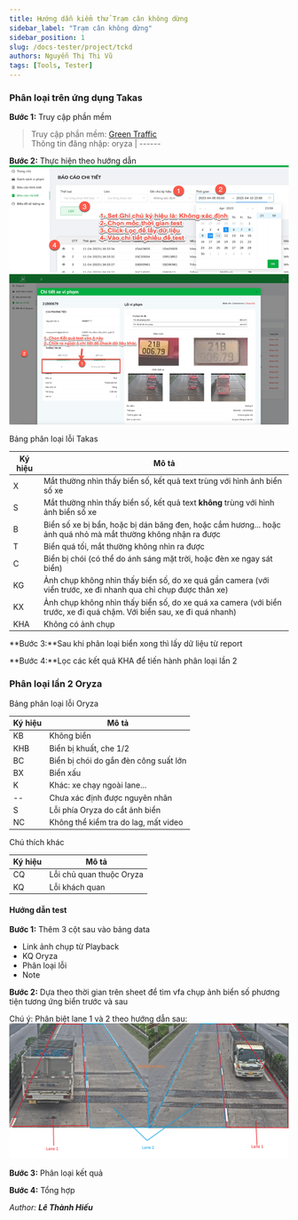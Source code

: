 ```yaml
---
title: Hướng dẫn kiểm thử Trạm cân không dừng
sidebar_label: "Trạm cân không dừng"
sidebar_position: 1
slug: /docs-tester/project/tckd
authors: Nguyễn Thị Thi Vũ
tags: [Tools, Tester]
---
```


### Phân loại trên ứng dụng Takas

**Bước 1:** Truy cập phần mềm

> Truy cập phần mềm: [Green Traffic](https://app.greentraffic.vn/sign-in)  
> Thông tin đăng nhập: oryza | ------

**Bước 2:** Thực hiện theo hướng dẫn
![green traffic](./img/tckd-1.png)
![green traffic](./img/tckd-2.png)

Bảng phân loại lỗi Takas

| Ký hiệu | Mô tả                                                                                                                 |
| ------- | --------------------------------------------------------------------------------------------------------------------- |
| X       | Mắt thường nhìn thấy biển số, kết quả text trùng với hình ảnh biển số xe                                              |
| S       | Mắt thường nhìn thấy biển số, kết quả text **không** trùng với hình ảnh biển số xe                                    |
| B       | Biển số xe bị bẩn, hoặc bị dán băng đen, hoặc cắm hương... hoặc ảnh quá nhỏ mà mắt thường không nhận ra được          |
| T       | Biển quá tối, mắt thường không nhìn ra được                                                                           |
| C       | Biển bị chói (có thể do ánh sáng mặt trời, hoặc đèn xe ngay sát biển)                                                 |
| KG      | Ảnh chụp không nhìn thấy biển số, do xe quá gần camera (với viển trước, xe đi nhanh qua chỉ chụp được thân xe)        |
| KX      | Ảnh chụp không nhìn thấy biển số, do xe quá xa camera (với biển trước, xe đi quá chậm. Với biển sau, xe đi quá nhanh) |
| KHA     | Không có ảnh chụp                                                                                                     |

**Bước 3:**Sau khi phân loại biển xong thì lấy dữ liệu từ report

**Bước 4:**Lọc các kết quả KHA để tiến hành phân loại lần 2

### Phân loại lần 2 Oryza

Bảng phân loại lỗi Oryza

| Ký hiệu | Mô tả                                 |
| ------- | ------------------------------------- |
| KB      | Không biển                            |
| KHB     | Biển bị khuất, che 1/2                |
| BC      | Biển bị chói do gắn đèn công suất lớn |
| BX      | Biển xấu                              |
| K       | Khác: xe chạy ngoài lane...           |
| --      | Chưa xác định được nguyên nhân        |
| S       | Lỗi phía Oryza do cắt ảnh biển        |
| NC      | Không thể kiểm tra do lag, mất video  |

Chú thích khác

| Ký hiệu | Mô tả                    |
| ------- | ------------------------ |
| CQ      | Lỗi chủ quan thuộc Oryza |
| KQ      | Lỗi khách quan           |

#### Hướng dẫn test

**Bước 1:** Thêm 3 cột sau vào bảng data

- Link ảnh chụp từ Playback
- KQ Oryza
- Phân loại lỗi
- Note

**Bước 2:** Dựa theo thời gian trên sheet để tìm vfa chụp ảnh biển số phương tiện tương ứng biển trước và sau

Chú ý: Phân biệt lane 1 và 2 theo hướng dẫn sau:
![oryza](./img//tckd-3.jpg)

**Bước 3:** Phân loại kết quả

**Bước 4:** Tổng hợp

<div class="text-right">

_Author: **Lê Thành Hiếu**_

</div>
